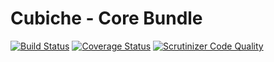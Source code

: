 # Cubiche - Core Bundle
[![Build Status](https://travis-ci.org/cubiche/core-bundle.svg?branch=master)](https://travis-ci.org/cubiche/core-bundle) [![Coverage Status](https://coveralls.io/repos/github/cubiche/core-bundle/badge.svg?branch=master)](https://coveralls.io/github/cubiche/core-bundle?branch=master) [![Scrutinizer Code Quality](https://scrutinizer-ci.com/g/cubiche/core-bundle/badges/quality-score.png?b=master)](https://scrutinizer-ci.com/g/cubiche/core-bundle/?branch=master) 
